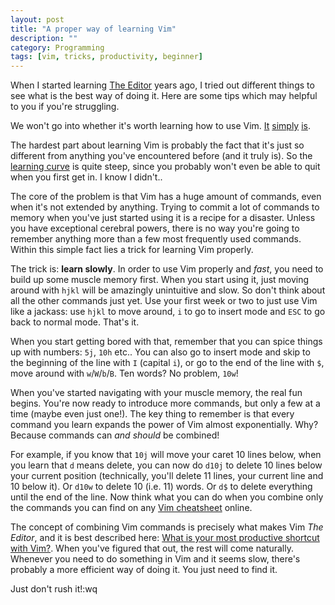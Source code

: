 ```yaml
---
layout: post
title: "A proper way of learning Vim"
description: ""
category: Programming
tags: [vim, tricks, productivity, beginner]
---
```


When I started learning [The Editor][vimorg] years ago, I tried out different things to see what is the best way of doing it. Here are some tips which may helpful to you if you're struggling.
<a name="excerpt-continue"></a>

We won't go into whether it's worth learning how to use Vim. [It][1] [simply][2] [is][3].

The hardest part about learning Vim is probably the fact that it's just so different from anything you've encountered before (and it truly is). So the [learning curve][] is quite steep, since you probably won't even be able to quit when you first get in. I know I didn't..

The core of the problem is that Vim has a huge amount of commands, even when it's not extended by anything. Trying to commit a lot of commands to memory when you've just started using it is a recipe for a disaster. Unless you have exceptional cerebral powers, there is no way you're going to remember anything more than a few most frequently used commands. Within this simple fact lies a trick for learning Vim properly.

The trick is: __learn slowly__. In order to use Vim properly and _fast_, you need to build up some muscle memory first. When you start using it, just moving around with `hjkl` will be amazingly unintuitive and slow. So don't think about all the other commands just yet. Use your first week or two to just use Vim like a jackass: use `hjkl` to move around, `i` to go to insert mode and `ESC` to go back to normal mode. That's it.

When you start getting bored with that, remember that you can spice things up with numbers: `5j`, `10h` etc.. You can also go to insert mode and skip to the beginning of the line with `I` (capital `i`), or go to the end of the line with `$`, move around with `w`/`W`/`b`/`B`. Ten words? No problem, `10w`!

When you've started navigating with your muscle memory, the real fun begins. You're now ready to introduce more commands, but only a few at a time (maybe even just one!). The key thing to remember is that every command you learn expands the power of Vim almost exponentially. Why? Because commands can _and should_ be combined!

For example, if you know that `10j` will move your caret 10 lines below, when you learn that `d` means delete, you can now do `d10j` to delete 10 lines below your current position (technically, you'll delete 11 lines, your current line and 10 below it). Or `d10w` to delete 10 (i.e. 11) words. Or `d$` to delete everything until the end of the line. Now think what you can do when you combine only the commands you can find on any [Vim cheatsheet][sheet] online.

The concept of combining Vim commands is precisely what makes Vim _The Editor_, and it is best described here: [What is your most productive shortcut with Vim?](http://stackoverflow.com/questions/1218390/what-is-your-most-productive-shortcut-with-vim). When you've figured that out, the rest will come naturally. Whenever you need to do something in Vim and it seems slow, there's probably a more efficient way of doing it. You just need to find it.

Just don't rush it!:wq

[1]: http://www.terminally-incoherent.com/blog/2012/03/21/why-vim/
[2]: http://usevim.com/2012/10/26/why-vim/
[3]: http://stackoverflow.com/questions/597077/is-learning-vim-worth-the-effort
[vimorg]: http://www.vim.org/
[learning curve]: http://blog.lookthink.com/wp-content/uploads/2014/01/text_editors.jpg
[sheet]: https://vim.rtorr.com/
